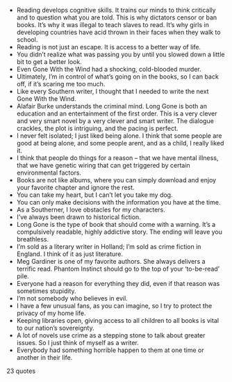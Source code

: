  - Reading develops cognitive skills. It trains our minds to think critically and to question what you are told. This is why dictators censor or ban books. It’s why it was illegal to teach slaves to read. It’s why girls in developing countries have acid thrown in their faces when they walk to school.
 - Reading is not just an escape. It is access to a better way of life.
 - You didn’t realize what was passing you by until you slowed down a little bit to get a better look.
 - Even Gone With the Wind had a shocking, cold-blooded murder.
 - Ultimately, I’m in control of what’s going on in the books, so I can back off, if it’s scaring me too much.
 - Like every Southern writer, I thought that I needed to write the next Gone With the Wind.
 - Alafair Burke understands the criminal mind. Long Gone is both an education and an entertainment of the first order. This is a very clever and very smart novel by a very clever and smart writer. The dialogue crackles, the plot is intriguing, and the pacing is perfect.
 - I never felt isolated; I just liked being alone. I think that some people are good at being alone, and some people arent, and as a child, I really liked it.
 - I think that people do things for a reason – that we have mental illness, that we have genetic wiring that can get triggered by certain environmental factors.
 - Books are not like albums, where you can simply download and enjoy your favorite chapter and ignore the rest.
 - You can take my heart, but I can’t let you take my dog.
 - You can only make decisions with the information you have at the time.
 - As a Southerner, I love obstacles for my characters.
 - I’ve always been drawn to historical fiction.
 - Long Gone is the type of book that should come with a warning. It’s a compulsively readable, highly addictive story. The ending will leave you breathless.
 - I’m sold as a literary writer in Holland; I’m sold as crime fiction in England. I think of it as just literature.
 - Meg Gardiner is one of my favorite authors. She always delivers a terrific read. Phantom Instinct should go to the top of your ‘to-be-read’ pile.
 - Everyone had a reason for everything they did, even if that reason was sometimes stupidity.
 - I’m not somebody who believes in evil.
 - I have a few unusual fans, as you can imagine, so I try to protect the privacy of my home life.
 - Keeping libraries open, giving access to all children to all books is vital to our nation’s sovereignty.
 - A lot of novels use crime as a stepping stone to talk about greater issues. So I just think of myself as a writer.
 - Everybody had something horrible happen to them at one time or another in their life.

23 quotes